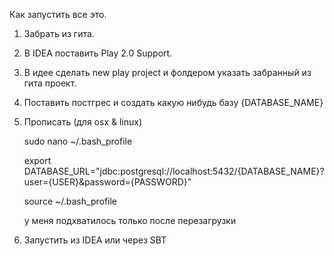 Как запустить все это.

1. Забрать из гита.
2. В IDEA поставить Play 2.0 Support.
3. В идее сделать new play project и фолдером указать забранный из гита проект.
4. Поставить постгрес и создать какую нибудь базу {DATABASE_NAME}
5. Прописать (для osx & linux)

    sudo nano ~/.bash_profile

    export DATABASE_URL="jdbc:postgresql://localhost:5432/{DATABASE_NAME}?user={USER}&password={PASSWORD}"

    source ~/.bash_profile

    у меня подхватилось только после перезагрузки

6. Запустить из IDEA или через SBT